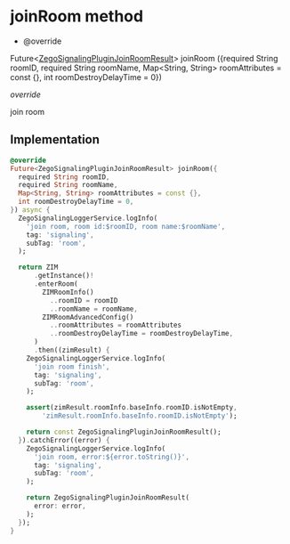 


# joinRoom method







- @override

Future&lt;[ZegoSignalingPluginJoinRoomResult](../../zego_uikit_prebuilt_live_audio_room/ZegoSignalingPluginJoinRoomResult-class.md)> joinRoom
({required String roomID, required String roomName, Map&lt;String, String> roomAttributes = const {}, int roomDestroyDelayTime = 0})

_<span class="feature">override</span>_



<p>join room</p>



## Implementation

```dart
@override
Future<ZegoSignalingPluginJoinRoomResult> joinRoom({
  required String roomID,
  required String roomName,
  Map<String, String> roomAttributes = const {},
  int roomDestroyDelayTime = 0,
}) async {
  ZegoSignalingLoggerService.logInfo(
    'join room, room id:$roomID, room name:$roomName',
    tag: 'signaling',
    subTag: 'room',
  );

  return ZIM
      .getInstance()!
      .enterRoom(
        ZIMRoomInfo()
          ..roomID = roomID
          ..roomName = roomName,
        ZIMRoomAdvancedConfig()
          ..roomAttributes = roomAttributes
          ..roomDestroyDelayTime = roomDestroyDelayTime,
      )
      .then((zimResult) {
    ZegoSignalingLoggerService.logInfo(
      'join room finish',
      tag: 'signaling',
      subTag: 'room',
    );

    assert(zimResult.roomInfo.baseInfo.roomID.isNotEmpty,
        'zimResult.roomInfo.baseInfo.roomID.isNotEmpty');

    return const ZegoSignalingPluginJoinRoomResult();
  }).catchError((error) {
    ZegoSignalingLoggerService.logInfo(
      'join room, error:${error.toString()}',
      tag: 'signaling',
      subTag: 'room',
    );

    return ZegoSignalingPluginJoinRoomResult(
      error: error,
    );
  });
}
```







